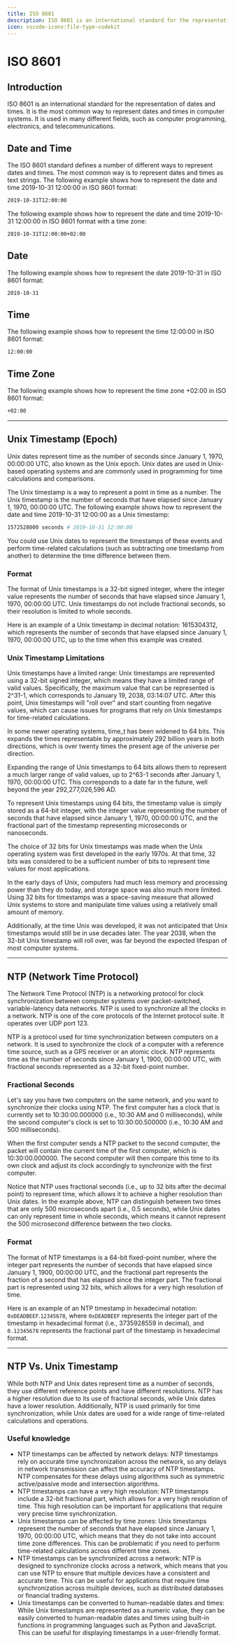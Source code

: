 ```yaml
---
title: ISO 8601
description: ISO 8601 is an international standard for the representation of dates and times.
icon: vscode-icons:file-type-codekit
---
```


# ISO 8601

## Introduction

ISO 8601 is an international standard for the representation of dates and times. It is the most common way to represent dates and times in computer systems. It is used in many different fields, such as computer programming, electronics, and telecommunications.

## Date and Time

The ISO 8601 standard defines a number of different ways to represent dates and times. The most common way is to represent dates and times as text strings. The following example shows how to represent the date and time 2019-10-31 12:00:00 in ISO 8601 format:

```bash
2019-10-31T12:00:00
```

The following example shows how to represent the date and time 2019-10-31 12:00:00 in ISO 8601 format with a time zone:

```bash
2019-10-31T12:00:00+02:00
```

## Date

The following example shows how to represent the date 2019-10-31 in ISO 8601 format:

```bash
2019-10-31
```

## Time

The following example shows how to represent the time 12:00:00 in ISO 8601 format:

```bash
12:00:00
```

## Time Zone

The following example shows how to represent the time zone +02:00 in ISO 8601 format:

```bash
+02:00
```

---

## Unix Timestamp (Epoch)

Unix dates represent time as the number of seconds since January 1, 1970, 00:00:00 UTC, also known as the Unix epoch. Unix dates are used in Unix-based operating systems and are commonly used in programming for time calculations and comparisons.

The Unix timestamp is a way to represent a point in time as a number. The Unix timestamp is the number of seconds that have elapsed since January 1, 1970, 00:00:00 UTC. The following example shows how to represent the date and time 2019-10-31 12:00:00 as a Unix timestamp:

```bash
1572528000 seconds # 2019-10-31 12:00:00
```

You could use Unix dates to represent the timestamps of these events and perform time-related calculations (such as subtracting one timestamp from another) to determine the time difference between them.

### Format

The format of Unix timestamps is a 32-bit signed integer, where the integer value represents the number of seconds that have elapsed since January 1, 1970, 00:00:00 UTC. Unix timestamps do not include fractional seconds, so their resolution is limited to whole seconds.

Here is an example of a Unix timestamp in decimal notation: 1615304312, which represents the number of seconds that have elapsed since January 1, 1970, 00:00:00 UTC, up to the time when this example was created.

### Unix Timestamp Limitations

Unix timestamps have a limited range: Unix timestamps are represented using a 32-bit signed integer, which means they have a limited range of valid values. Specifically, the maximum value that can be represented is 2^31-1, which corresponds to January 19, 2038, 03:14:07 UTC. After this point, Unix timestamps will "roll over" and start counting from negative values, which can cause issues for programs that rely on Unix timestamps for time-related calculations.

In some newer operating systems, time_t has been widened to 64 bits. This expands the times representable by approximately 292 billion years in both directions, which is over twenty times the present age of the universe per direction.

Expanding the range of Unix timestamps to 64 bits allows them to represent a much larger range of valid values, up to 2^63-1 seconds after January 1, 1970, 00:00:00 UTC. This corresponds to a date far in the future, well beyond the year 292,277,026,596 AD.

To represent Unix timestamps using 64 bits, the timestamp value is simply stored as a 64-bit integer, with the integer value representing the number of seconds that have elapsed since January 1, 1970, 00:00:00 UTC, and the fractional part of the timestamp representing microseconds or nanoseconds. 

The choice of 32 bits for Unix timestamps was made when the Unix operating system was first developed in the early 1970s. At that time, 32 bits was considered to be a sufficient number of bits to represent time values for most applications.

In the early days of Unix, computers had much less memory and processing power than they do today, and storage space was also much more limited. Using 32 bits for timestamps was a space-saving measure that allowed Unix systems to store and manipulate time values using a relatively small amount of memory.

Additionally, at the time Unix was developed, it was not anticipated that Unix timestamps would still be in use decades later. The year 2038, when the 32-bit Unix timestamp will roll over, was far beyond the expected lifespan of most computer systems.

---

## NTP (Network Time Protocol)

The Network Time Protocol (NTP) is a networking protocol for clock synchronization between computer systems over packet-switched, variable-latency data networks. NTP is used to synchronize all the clocks in a network. NTP is one of the core protocols of the Internet protocol suite. It operates over UDP port 123.

NTP is a protocol used for time synchronization between computers on a network. It is used to synchronize the clock of a computer with a reference time source, such as a GPS receiver or an atomic clock. NTP represents time as the number of seconds since January 1, 1900, 00:00:00 UTC, with fractional seconds represented as a 32-bit fixed-point number.

### Fractional Seconds

Let's say you have two computers on the same network, and you want to synchronize their clocks using NTP. The first computer has a clock that is currently set to 10:30:00.000000 (i.e., 10:30 AM and 0 milliseconds), while the second computer's clock is set to 10:30:00.500000 (i.e., 10:30 AM and 500 milliseconds).

When the first computer sends a NTP packet to the second computer, the packet will contain the current time of the first computer, which is 10:30:00.000000. The second computer will then compare this time to its own clock and adjust its clock accordingly to synchronize with the first computer.

Notice that NTP uses fractional seconds (i.e., up to 32 bits after the decimal point) to represent time, which allows it to achieve a higher resolution than Unix dates. In the example above, NTP can distinguish between two times that are only 500 microseconds apart (i.e., 0.5 seconds), while Unix dates can only represent time in whole seconds, which means it cannot represent the 500 microsecond difference between the two clocks.

### Format

The format of NTP timestamps is a 64-bit fixed-point number, where the integer part represents the number of seconds that have elapsed since January 1, 1900, 00:00:00 UTC, and the fractional part represents the fraction of a second that has elapsed since the integer part. The fractional part is represented using 32 bits, which allows for a very high resolution of time.

Here is an example of an NTP timestamp in hexadecimal notation: `0xDEADBEEF`.`12345678`, where `0xDEADBEEF` represents the integer part of the timestamp in hexadecimal format (i.e., 3735928559 in decimal), and `0.12345678` represents the fractional part of the timestamp in hexadecimal format.

---

## NTP Vs. Unix Timestamp

While both NTP and Unix dates represent time as a number of seconds, they use different reference points and have different resolutions. NTP has a higher resolution due to its use of fractional seconds, while Unix dates have a lower resolution. Additionally, NTP is used primarily for time synchronization, while Unix dates are used for a wide range of time-related calculations and operations.

### Useful knowledge

- NTP timestamps can be affected by network delays: NTP timestamps rely on accurate time synchronization across the network, so any delays in network transmission can affect the accuracy of NTP timestamps. NTP compensates for these delays using algorithms such as symmetric active/passive mode and intersection algorithms.
- NTP timestamps can have a very high resolution: NTP timestamps include a 32-bit fractional part, which allows for a very high resolution of time. This high resolution can be important for applications that require very precise time synchronization.
- Unix timestamps can be affected by time zones: Unix timestamps represent the number of seconds that have elapsed since January 1, 1970, 00:00:00 UTC, which means that they do not take into account time zone differences. This can be problematic if you need to perform time-related calculations across different time zones.
- NTP timestamps can be synchronized across a network: NTP is designed to synchronize clocks across a network, which means that you can use NTP to ensure that multiple devices have a consistent and accurate time. This can be useful for applications that require time synchronization across multiple devices, such as distributed databases or financial trading systems.
- Unix timestamps can be converted to human-readable dates and times: While Unix timestamps are represented as a numeric value, they can be easily converted to human-readable dates and times using built-in functions in programming languages such as Python and JavaScript. This can be useful for displaying timestamps in a user-friendly format.
